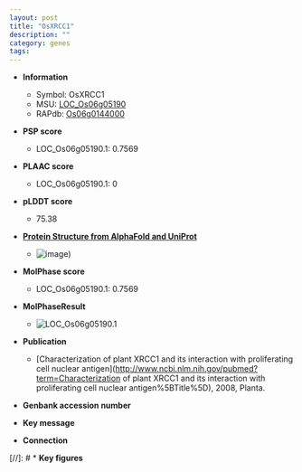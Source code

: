 ```yaml
---
layout: post
title: "OsXRCC1"
description: ""
category: genes
tags: 
---
```


* **Information**  
    + Symbol: OsXRCC1  
    + MSU: [LOC_Os06g05190](http://rice.plantbiology.msu.edu/cgi-bin/ORF_infopage.cgi?orf=LOC_Os06g05190)  
    + RAPdb: [Os06g0144000](http://rapdb.dna.affrc.go.jp/viewer/gbrowse_details/irgsp1?name=Os06g0144000)  

* **PSP score**  
    + LOC_Os06g05190.1: 0.7569 

* **PLAAC score**  
    + LOC_Os06g05190.1: 0 

* **pLDDT score**
    + 75.38

* **[Protein Structure from AlphaFold and UniProt](https://www.uniprot.org/uniprotkb/Q5VQ75/entry#structure)**
    + ![image](https://ricepsp.github.io/images/Q5/AF-Q5VQ75-F1.png))

* **MolPhase score**
    + LOC_Os06g05190.1: 0.7569

* **MolPhaseResult**
    + ![LOC_Os06g05190.1](https://ricepsp.github.io/pictures/LOC_Os06g/LOC_Os06g05190.1.png)

* **Publication**  
    + [Characterization of plant XRCC1 and its interaction with proliferating cell nuclear antigen](http://www.ncbi.nlm.nih.gov/pubmed?term=Characterization of plant XRCC1 and its interaction with proliferating cell nuclear antigen%5BTitle%5D), 2008, Planta.

* **Genbank accession number**  

* **Key message**  

* **Connection**  

[//]: # * **Key figures**  


